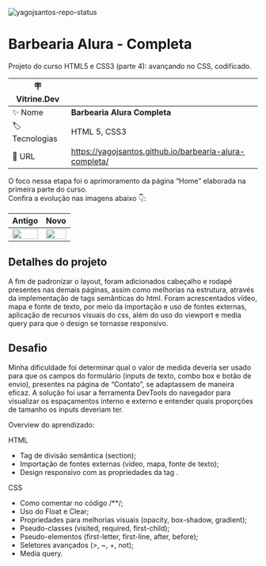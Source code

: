 ![yagojsantos-repo-status](https://img.shields.io/badge/Status-Finalizado-lightgrey?style=for-the-badge&logo=headspace&logoColor=green&color=lightgrey)
# Barbearia Alura - Completa

Projeto do curso HTML5 e CSS3 (parte 4): avançando no CSS, codificado.

| :placard: Vitrine.Dev | |
| -------------  | --- |
| :sparkles: Nome        | **Barbearia Alura Completa**
| :label: Tecnologias | HTML 5, CSS3
| :rocket: URL         | https://yagojsantos.github.io/barbearia-alura-completa/

O foco nessa etapa foi o aprimoramento da página “Home” elaborada na primeira parte do curso. <br>
Confira a evolução nas imagens abaixo 👇: 

<table>
                <thead>
                    <th>Antigo</th>
                    <th>Novo</th>
                </thead>
                <tbody>
                    <tr>
                        <td><img style="width: 100%" src="https://github.com/yagojsantos/barbearia-alura-completa/blob/main/capa-antiga-home.png"></td>
                        <td><img style="width: 100%" src="https://github.com/yagojsantos/barbearia-alura-completa/blob/main/capa-nova-home.png"></td>
                    </tr>
                </tbody>
            </table>
         

## Detalhes do projeto

A fim de padronizar o layout, foram adicionados cabeçalho e rodapé presentes nas demais páginas, assim como melhorias na estrutura, através da implementação de tags semânticas do html. Foram acrescentados vídeo, mapa e fonte de texto, por meio da importação e uso de fontes externas, aplicação de recursos visuais do css, além do uso do viewport e media query para que o design se tornasse responsivo.

## Desafio

Minha dificuldade foi determinar qual o valor de medida deveria ser usado para que os campos do formulário (inputs de texto, combo box e botão de envio), presentes na página de “Contato”, se adaptassem de maneira eficaz. A solução foi usar a ferramenta DevTools do navegador para visualizar os espaçamentos interno e externo e entender quais proporções de tamanho os inputs deveriam ter.

Overview do aprendizado:

HTML

* Tag de divisão semântica (section);
* Importação de fontes externas (vídeo, mapa, fonte de texto);
* Design responsivo com as propriedades da tag <meta>.

CSS

* Como comentar no código /**/;
* Uso do Float e Clear;
* Propriedades para melhorias visuais (opacity, box-shadow, gradient);
* Pseudo-classes (visited, required, first-child);
* Pseudo-elementos (first-letter, first-line, after, before);
* Seletores avançados (>, ~, +, not);
* Media query.

<img style="width:1px;" src="https://github.com/yagojsantos/barbearia-alura-completa/blob/main/capa-nova-home.png#vitrinedev">
